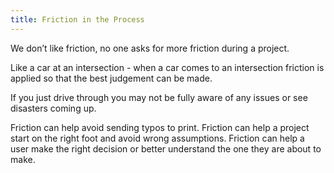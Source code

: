 ```yaml
---
title: Friction in the Process
---
```


We don’t like friction, no one asks for more friction during a project.

Like a car at an intersection - when a car comes to an intersection friction is applied so that the best judgement can be made.

If you just drive through you may not be fully aware of any issues or see disasters coming up.

Friction can help avoid sending typos to print. Friction can help a project start on the right foot and avoid wrong assumptions. Friction can help a user make the right decision or better understand the one they are about to make.
